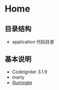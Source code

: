 # Home

## 目录结构
- application 代码目录

## 基本说明
 * CodeIgniter 3.1.9
 * marty
 * [illuminate](https://lvwenhan.com/php/414.html) 
 